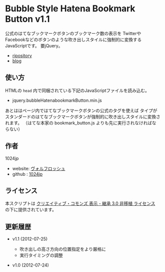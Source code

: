 
Bubble Style Hatena Bookmark Button v1.1
========================================

公式のはてなブックマークボタンのブックマーク数の表示を
TwitterやFacebookなどのボタンのような吹き出しスタイルに強制的に変換するJavaScriptです。
要jQuery。

- [ripository](http://github.com/1024jp/bubbleHatenabookmarkButton)
- [blog](http://wolfrosch.com/text/2012/07/24)

使い方
-------------------------------

HTMLの `head` 内で同梱されている下記のJavaScriptファイルを読み込む。

- jquery.bubbleHatenabookmarkButton.min.js

あとははページ内ではてなブックマークボタンの公式のタグを使えば
タイプがスタンダードのはてなブックマークボタンが強制的に吹き出しスタイルに変換されます。
（はてな本家の bookmark_button.js よりも先に実行されなければならない）


作者
----------------------------------------------------
1024jp

- website: [ヴォルフロッシュ](http://wolfrosch.com/)
- github : [1024jp](https://github.com/1024jp)


ライセンス
----------------------------------------------------
本スクリプトは [クリエイティブ・コモンズ 表示 - 継承 3.0 非移植 ライセンス](cc) の下に提供されています。

[cc]: http://creativecommons.org/licenses/by-sa/3.0/deed.ja



更新履歴
----------------------------------------------------
- v1.1 (2012-07-25)
	- 吹き出しの高さ方向の位置指定をより厳格に
	- 実行タイミングの調整
	
- v1.0 (2012-07-24)